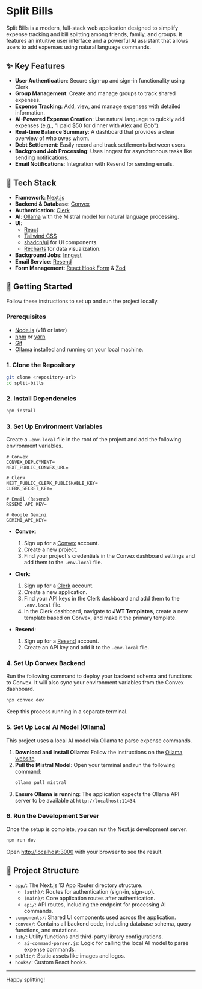 # Split Bills

Split Bills is a modern, full-stack web application designed to simplify expense tracking and bill splitting among friends, family, and groups. It features an intuitive user interface and a powerful AI assistant that allows users to add expenses using natural language commands.

## ✨ Key Features

- **User Authentication**: Secure sign-up and sign-in functionality using Clerk.
- **Group Management**: Create and manage groups to track shared expenses.
- **Expense Tracking**: Add, view, and manage expenses with detailed information.
- **AI-Powered Expense Creation**: Use natural language to quickly add expenses (e.g., "I paid $50 for dinner with Alex and Bob").
- **Real-time Balance Summary**: A dashboard that provides a clear overview of who owes whom.
- **Debt Settlement**: Easily record and track settlements between users.
- **Background Job Processing**: Uses Inngest for asynchronous tasks like sending notifications.
- **Email Notifications**: Integration with Resend for sending emails.

## 🚀 Tech Stack

- **Framework**: [Next.js](https://nextjs.org/)
- **Backend & Database**: [Convex](https://www.convex.dev/)
- **Authentication**: [Clerk](https://clerk.com/)
- **AI**: [Ollama](https://ollama.com/) with the Mistral model for natural language processing.
- **UI**:
  - [React](https://react.dev/)
  - [Tailwind CSS](https://tailwindcss.com/)
  - [shadcn/ui](https://ui.shadcn.com/) for UI components.
  - [Recharts](https://recharts.org/) for data visualization.
- **Background Jobs**: [Inngest](https://www.inngest.com/)
- **Email Service**: [Resend](https://resend.com/)
- **Form Management**: [React Hook Form](https://react-hook-form.com/) & [Zod](https://zod.dev/)

## 🏁 Getting Started

Follow these instructions to set up and run the project locally.

### Prerequisites

- [Node.js](https://nodejs.org/en) (v18 or later)
- [npm](https://www.npmjs.com/) or [yarn](https://yarnpkg.com/)
- [Git](https://git-scm.com/)
- [Ollama](https://ollama.com/) installed and running on your local machine.

### 1. Clone the Repository

```bash
git clone <repository-url>
cd split-bills
```

### 2. Install Dependencies

```bash
npm install
```

### 3. Set Up Environment Variables

Create a `.env.local` file in the root of the project and add the following environment variables.

```
# Convex
CONVEX_DEPLOYMENT=
NEXT_PUBLIC_CONVEX_URL=

# Clerk
NEXT_PUBLIC_CLERK_PUBLISHABLE_KEY=
CLERK_SECRET_KEY=

# Email (Resend)
RESEND_API_KEY=

# Google Gemini
GEMINI_API_KEY=
```

- **Convex**:
  1. Sign up for a [Convex](https://www.convex.dev/) account.
  2. Create a new project.
  3. Find your project's credentials in the Convex dashboard settings and add them to the `.env.local` file.

- **Clerk**:
  1. Sign up for a [Clerk](https://clerk.com/) account.
  2. Create a new application.
  3. Find your API keys in the Clerk dashboard and add them to the `.env.local` file.
  4. In the Clerk dashboard, navigate to **JWT Templates**, create a new template based on Convex, and make it the primary template.

- **Resend**:
  1. Sign up for a [Resend](https://resend.com/) account.
  2. Create an API key and add it to the `.env.local` file.

### 4. Set Up Convex Backend

Run the following command to deploy your backend schema and functions to Convex. It will also sync your environment variables from the Convex dashboard.

```bash
npx convex dev
```

Keep this process running in a separate terminal.

### 5. Set Up Local AI Model (Ollama)

This project uses a local AI model via Ollama to parse expense commands.

1.  **Download and Install Ollama**: Follow the instructions on the [Ollama website](https://ollama.com/).
2.  **Pull the Mistral Model**: Open your terminal and run the following command:
    ```bash
    ollama pull mistral
    ```
3.  **Ensure Ollama is running**: The application expects the Ollama API server to be available at `http://localhost:11434`.

### 6. Run the Development Server

Once the setup is complete, you can run the Next.js development server.

```bash
npm run dev
```

Open [http://localhost:3000](http://localhost:3000) with your browser to see the result.

## 📂 Project Structure

- `app/`: The Next.js 13 App Router directory structure.
  - `(auth)/`: Routes for authentication (sign-in, sign-up).
  - `(main)/`: Core application routes after authentication.
  - `api/`: API routes, including the endpoint for processing AI commands.
- `components/`: Shared UI components used across the application.
- `convex/`: Contains all backend code, including database schema, query functions, and mutations.
- `lib/`: Utility functions and third-party library configurations.
  - `ai-command-parser.js`: Logic for calling the local AI model to parse expense commands.
- `public/`: Static assets like images and logos.
- `hooks/`: Custom React hooks.

---

Happy splitting!
